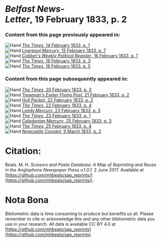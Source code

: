 # *Belfast News-Letter*, 19 February 1833, p. 2  
  
### Content from this page previously appeared in:  
![Hand](http://scissorsandpaste.net/wp-content/uploads/2017/06/smallhandpointer.png) [*The Times*, 14 February 1833, p. 1](https://mhbeals.github.io/sap_html/The-Times/The-Times-14-February-1833-p-1)  
![Hand](http://scissorsandpaste.net/wp-content/uploads/2017/06/smallhandpointer.png) [*Liverpool Mercury*, 15 February 1833, p. 7](https://mhbeals.github.io/sap_html/Liverpool-Mercury/Liverpool-Mercury-15-February-1833-p-7)  
![Hand](http://scissorsandpaste.net/wp-content/uploads/2017/06/smallhandpointer.png) [*Cobbet's Weekly Political Register*, 16 February 1833, p. 1](https://mhbeals.github.io/sap_html/Cobbet's-Weekly-Political-Register/Cobbet's-Weekly-Political-Register-16-February-1833-p-1)  
![Hand](http://scissorsandpaste.net/wp-content/uploads/2017/06/smallhandpointer.png) [*The Times*, 16 February 1833, p. 3](https://mhbeals.github.io/sap_html/The-Times/The-Times-16-February-1833-p-3)  
![Hand](http://scissorsandpaste.net/wp-content/uploads/2017/06/smallhandpointer.png) [*The Times*, 16 February 1833, p. 5](https://mhbeals.github.io/sap_html/The-Times/The-Times-16-February-1833-p-5)  
  
### Content from this page subsequently appeared in:  
![Hand](http://scissorsandpaste.net/wp-content/uploads/2017/06/smallhandpointer.png) [*The Times*, 20 February 1833, p. 3](https://mhbeals.github.io/sap_html/The-Times/The-Times-20-February-1833-p-3)  
![Hand](http://scissorsandpaste.net/wp-content/uploads/2017/06/smallhandpointer.png) [*Trewman's Exeter Flying Post*, 21 February 1833, p. 2](https://mhbeals.github.io/sap_html/Trewman's-Exeter-Flying-Post/Trewman's-Exeter-Flying-Post-21-February-1833-p-2)  
![Hand](http://scissorsandpaste.net/wp-content/uploads/2017/06/smallhandpointer.png) [*Hull Packet*, 22 February 1833, p. 2](https://mhbeals.github.io/sap_html/Hull-Packet/Hull-Packet-22-February-1833-p-2)  
![Hand](http://scissorsandpaste.net/wp-content/uploads/2017/06/smallhandpointer.png) [*The Times*, 22 February 1833, p. 4](https://mhbeals.github.io/sap_html/The-Times/The-Times-22-February-1833-p-4)  
![Hand](http://scissorsandpaste.net/wp-content/uploads/2017/06/smallhandpointer.png) [*Leeds Mercury*, 23 February 1833, p. 5](https://mhbeals.github.io/sap_html/Leeds-Mercury/Leeds-Mercury-23-February-1833-p-5)  
![Hand](http://scissorsandpaste.net/wp-content/uploads/2017/06/smallhandpointer.png) [*The Times*, 23 February 1833, p. 1](https://mhbeals.github.io/sap_html/The-Times/The-Times-23-February-1833-p-1)  
![Hand](http://scissorsandpaste.net/wp-content/uploads/2017/06/smallhandpointer.png) [*Caledonian Mercury*, 25 February 1833, p. 3](https://mhbeals.github.io/sap_html/Caledonian-Mercury/Caledonian-Mercury-25-February-1833-p-3)  
![Hand](http://scissorsandpaste.net/wp-content/uploads/2017/06/smallhandpointer.png) [*The Times*, 25 February 1833, p. 4](https://mhbeals.github.io/sap_html/The-Times/The-Times-25-February-1833-p-4)  
![Hand](http://scissorsandpaste.net/wp-content/uploads/2017/06/smallhandpointer.png) [*Newcastle Courant*, 9 March 1833, p. 2](https://mhbeals.github.io/sap_html/Newcastle-Courant/Newcastle-Courant-9-March-1833-p-2)  


# Citation: 

Beals. M. H. *Scissors and Paste Database: A Map of Reprinting and Reuse in the Anglophone Newspaper Press v.1.0.1.* 2 June 2017. Available at [https://github.com/mhbeals/sap_reprints/](https://github.com/mhbeals/sap_reprints/). 

# Nota Bona

Bibliometric data is time consuming to produce but benefits us all. Please remember to cite or acknowledge this and any other bibliometric data you use in your research. All data is available CC-BY 4.0 at [https://github.com/mhbeals/sap_reprints](https://github.com/mhbeals/sap_reprints)